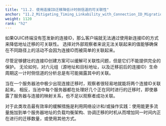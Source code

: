 ```yaml
---
title: "11.2. 使用连接ID迁移降低计时侧信道的可关联性"
anchor: "11.2_Mitigating_Timing_Linkability_with_Connection_ID_Migration"
weight: 1120
rank: "h2"
---
```


如果QUIC终端没有签发新的连接ID，那么客户端就无法通过使用新连接ID的方式来降低地址迁移的可关联性。
选择对外部观察者来说无法关联起来的值能够确保在不同路径上的活动不会因为连接ID而被简单的关联起来。

尽管足够健壮的连接ID创建方案可以缓解可关联性问题，但是它们不能提供完全的保护。
无论如何，对六元组（源地址和目标地址，以及迁移前后的连接ID）生命周期这一计时侧信道的分析总是有可能揭露其中的关联。

当在一个服务器池中极少出现连接迁移时，观察者很轻易地就能将两个连接ID关联起来。
相反，当池中每个服务器都在处理好几个正在同时进行的迁移时，即使暴露了服务器与连接的映射关系，也不足以观察者成功关联。

对于此类攻击最有效率的缓解措施是利用网络设计和/或操作实践：使用能更多流量施加到单个服务器地址的负载均衡架构、协调迁移的时机从而增加同一时间内正在进行的迁移数量，或使用其他方式。

